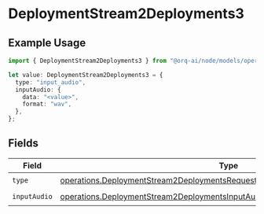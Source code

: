 # DeploymentStream2Deployments3

## Example Usage

```typescript
import { DeploymentStream2Deployments3 } from "@orq-ai/node/models/operations";

let value: DeploymentStream2Deployments3 = {
  type: "input_audio",
  inputAudio: {
    data: "<value>",
    format: "wav",
  },
};
```

## Fields

| Field                                                                                                                                                                          | Type                                                                                                                                                                           | Required                                                                                                                                                                       | Description                                                                                                                                                                    |
| ------------------------------------------------------------------------------------------------------------------------------------------------------------------------------ | ------------------------------------------------------------------------------------------------------------------------------------------------------------------------------ | ------------------------------------------------------------------------------------------------------------------------------------------------------------------------------ | ------------------------------------------------------------------------------------------------------------------------------------------------------------------------------ |
| `type`                                                                                                                                                                         | [operations.DeploymentStream2DeploymentsRequestRequestBodyMessages3ContentType](../../models/operations/deploymentstream2deploymentsrequestrequestbodymessages3contenttype.md) | :heavy_check_mark:                                                                                                                                                             | N/A                                                                                                                                                                            |
| `inputAudio`                                                                                                                                                                   | [operations.DeploymentStream2DeploymentsInputAudio](../../models/operations/deploymentstream2deploymentsinputaudio.md)                                                         | :heavy_check_mark:                                                                                                                                                             | N/A                                                                                                                                                                            |